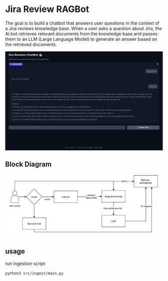 # Jira Review RAGBot
The goal is to build a chatbot that answers user questions in the context of a Jira reviews knowledge base. When a user asks a question about Jira, the AI bot retrieves relevant documents from the knowledge base and passes them to an LLM (Large Language Model) to generate an answer based on the retrieved documents.

![alt text](images/demo.png)

## Block Diagram
![alt text](images/block_diagram.png)
## usage
run ingestion script
```
python3 src/ingest/main.py
```